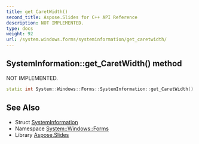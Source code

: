```yaml
---
title: get_CaretWidth()
second_title: Aspose.Slides for C++ API Reference
description: NOT IMPLEMENTED.
type: docs
weight: 92
url: /system.windows.forms/systeminformation/get_caretwidth/
---
```

## SystemInformation::get_CaretWidth() method


NOT IMPLEMENTED.

```cpp
static int System::Windows::Forms::SystemInformation::get_CaretWidth()
```


## See Also

* Struct [SystemInformation](../)
* Namespace [System::Windows::Forms](../../)
* Library [Aspose.Slides](../../../)